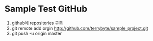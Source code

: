 Sample Test GitHub
=========================

1. github에 repositories 구축
2. git remote add orgin http://github.com/terrybyte/sample_project.git
3. git push -u origin master